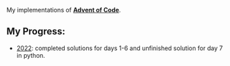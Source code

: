 My implementations of [**Advent of Code**](https://adventofcode.com).

## My Progress:
- [2022](https://adventofcode.com): completed solutions for days 1-6 and unfinished solution for day 7 in python.